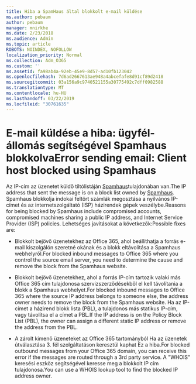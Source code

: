 ```yaml
---
title: Hiba a SpamHaus által blokkolt e-mail küldése
ms.author: pebaum
author: pebaum
manager: mnirkhe
ms.date: 2/23/2018
ms.audience: Admin
ms.topic: article
ROBOTS: NOINDEX, NOFOLLOW
localization_priority: Normal
ms.collection: Adm_O365
ms.custom: ''
ms.assetid: fa98ab4a-92eb-45e9-8d57-ad10fb123042
ms.openlocfilehash: 7d6ad2667613ae948a4abcefafe8d91cf89d2418
ms.sourcegitcommit: 03a156a9c9740521155a30775492c7dff0982588
ms.translationtype: MT
ms.contentlocale: hu-HU
ms.lasthandoff: 03/22/2019
ms.locfileid: "30761635"
---
```

# <a name="error-sending-email-client-host-blocked-using-spamhaus"></a><span data-ttu-id="038f8-102">E-mail küldése a hiba: ügyfél-állomás segítségével Spamhaus blokkolva</span><span class="sxs-lookup"><span data-stu-id="038f8-102">Error sending email: Client host blocked using Spamhaus</span></span>

<span data-ttu-id="038f8-103">Az IP-cím az üzenetet küldő tiltólistáján [Spamhaus](https://go.microsoft.com/fwlink/p/?linkid=123245)tulajdonában van.</span><span class="sxs-lookup"><span data-stu-id="038f8-103">The IP address that sent the message is on a block list owned by [Spamhaus](https://go.microsoft.com/fwlink/p/?linkid=123245).</span></span> <span data-ttu-id="038f8-104">Spamhaus blokkolja indokai feltört számlák megosztása a nyilvános IP-címet és az internetszolgáltató (ISP) házirendek gépek veszélybe.</span><span class="sxs-lookup"><span data-stu-id="038f8-104">Reasons for being blocked by Spamhaus include compromised accounts, compromised machines sharing a public IP address, and Internet Service Provider (ISP) policies.</span></span> <span data-ttu-id="038f8-105">Lehetséges javításokat a következők:</span><span class="sxs-lookup"><span data-stu-id="038f8-105">Possible fixes are:</span></span>
  
- <span data-ttu-id="038f8-106">Blokkolt bejövő üzenetekhez az Office 365, ahol beállíthatja a forrás e-mail kiszolgálón szeretné okának és a blokk eltávolítása a Spamhaus webhelyről.</span><span class="sxs-lookup"><span data-stu-id="038f8-106">For blocked inbound messages to Office 365 where you control the source email server, you need to determine the cause and remove the block from the Spamhaus website.</span></span>
    
- <span data-ttu-id="038f8-107">Blokkolt bejövő üzenetekhez, ahol a forrás IP-cím tartozik valaki más Office 365 cím tulajdonosa szervizszerződésekből el kell távolítania a blokk a Spamhaus webhelyet.</span><span class="sxs-lookup"><span data-stu-id="038f8-107">For blocked inbound messages to Office 365 where the source IP address belongs to someone else, the address owner needs to remove the block from the Spamhaus website.</span></span> <span data-ttu-id="038f8-108">Ha az IP-címet a házirend blokk lista (PBL), a tulajdonos más statikus IP-cím, vagy távolítsa el a címet a PBL.</span><span class="sxs-lookup"><span data-stu-id="038f8-108">If the IP address is on the Policy Block List (PBL), the owner can assign a different static IP address or remove the address from the PBL.</span></span>
    
- <span data-ttu-id="038f8-109">A zárolt kimenő üzeneteket az Office 365 tartományból Ha az üzenetek útválasztása 3. fél szolgáltatáson keresztül kaphat Ez a hiba.</span><span class="sxs-lookup"><span data-stu-id="038f8-109">For blocked outbound messages from your Office 365 domain, you can receive this error if the messages are routed through a 3rd party service.</span></span> <span data-ttu-id="038f8-110">A "WHOIS" keresési eszköz segítségével keresse meg a blokkolt IP cím tulajdonosa.</span><span class="sxs-lookup"><span data-stu-id="038f8-110">You can use a WHOIS lookup tool to find the blocked IP address owner.</span></span>
    

